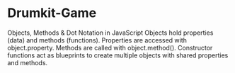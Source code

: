 # Drumkit-Game
Objects, Methods &amp; Dot Notation in JavaScript Objects hold properties (data) and methods (functions).  Properties are accessed with object.property.  Methods are called with object.method().  Constructor functions act as blueprints to create multiple objects with shared properties and methods.
